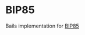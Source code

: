 # BIP85

Bails implementation for [BIP85](https://github.com/bitcoin/bips/blob/master/bip-0085.mediawiki)

